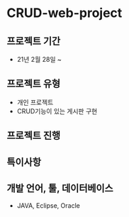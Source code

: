 # CRUD-web-project

## 프로젝트 기간
- 21년 2월 28일 ~

## 프로젝트 유형
- 개인 프로젝트
- CRUD기능이 있는 게시판 구현

## 프로젝트 진행

## 특이사항

## 개발 언어, 툴, 데이터베이스
- JAVA, Eclipse, Oracle

